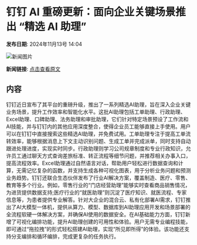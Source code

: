 # 钉钉 AI 重磅更新：面向企业关键场景推出 “精选 AI 助理”

**发布日期**: 2024年11月13号 14:04

![新闻图片](https://upload.chinaz.com/2024/1113/6386710348788278687806818.png)

**新闻链接**: [点击查看原文](https://www.aibase.com/zh/news/13200)

## 内容

钉钉近日宣布了其平台的重磅升级，推出了一系列精选AI助理，旨在深入企业关键业务场景，提升工作效率和智能化水平。这批AI助理包括工单助理、行政助理、Excel助理、口碑助理、法务助理和审批助理，它们针对特定场景预设了工作流和AI技能，并与钉钉内的其他应用深度整合，使得企业员工能够直接上手使用。用户可以在钉钉中直接搜索这些精选AI助理，并免费试用。工单助理专注于提高工单流转效率，能够根据消息上下文主动识别问题、生成工单并完成派单，同时支持自动跟进处理进度，实现实时同步。行政助理则学习公司规章制度和专业行政知识，允许员工通过聊天方式查询差旅标准、转正流程等细节问题，并推荐相关办事入口，提高流程效率。Excel助理通过自然语言对话，帮助用户轻松进行数据查询和计算，无需记忆复杂的函数，并支持生成各种可视化图表，用于分析业务问题和预测业务趋势。钉钉还联合生态伙伴发布了行业AI解决方案，覆盖制造、医疗、零售、教育等多个行业。例如，零售行业的“门店经营助理”能够实时查看商品销售情况，为进货提供数据支持;医疗行业的“就医助理”则沉淀了医疗知识、就医流程、专家信息等，为患者提供专业解答。针对大企业的混合云、私有化部署AI需求，钉钉推出了AI大模型一体机，提供从算力、模型、数据库到AI助理应用开发和场景部署的全流程软硬一体解决方案，并确保AI使用的数据安全。在AI基础能力方面，钉钉新增了可视化编排功能，提升AI助理创建的可用性和体验。用户无需专业编程技能，即可通过“拖拉拽”的形式轻松搭建AI助理，实现“所见即所得”的体验。该功能还支持分支编排和循环编排，完成更复杂的任务执行。
